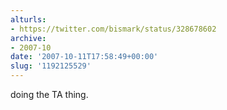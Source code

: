 ```yaml
---
alturls:
- https://twitter.com/bismark/status/328678602
archive:
- 2007-10
date: '2007-10-11T17:58:49+00:00'
slug: '1192125529'
---
```


doing the TA thing.


